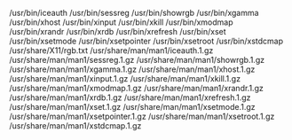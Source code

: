 /usr/bin/iceauth
/usr/bin/sessreg
/usr/bin/showrgb
/usr/bin/xgamma
/usr/bin/xhost
/usr/bin/xinput
/usr/bin/xkill
/usr/bin/xmodmap
/usr/bin/xrandr
/usr/bin/xrdb
/usr/bin/xrefresh
/usr/bin/xset
/usr/bin/xsetmode
/usr/bin/xsetpointer
/usr/bin/xsetroot
/usr/bin/xstdcmap
/usr/share/X11/rgb.txt
/usr/share/man/man1/iceauth.1.gz
/usr/share/man/man1/sessreg.1.gz
/usr/share/man/man1/showrgb.1.gz
/usr/share/man/man1/xgamma.1.gz
/usr/share/man/man1/xhost.1.gz
/usr/share/man/man1/xinput.1.gz
/usr/share/man/man1/xkill.1.gz
/usr/share/man/man1/xmodmap.1.gz
/usr/share/man/man1/xrandr.1.gz
/usr/share/man/man1/xrdb.1.gz
/usr/share/man/man1/xrefresh.1.gz
/usr/share/man/man1/xset.1.gz
/usr/share/man/man1/xsetmode.1.gz
/usr/share/man/man1/xsetpointer.1.gz
/usr/share/man/man1/xsetroot.1.gz
/usr/share/man/man1/xstdcmap.1.gz
